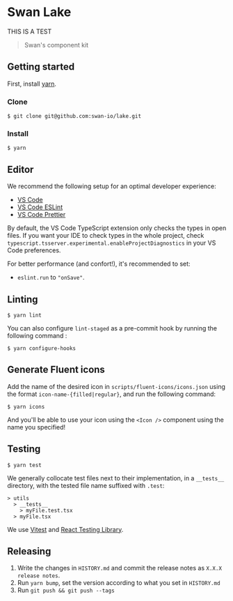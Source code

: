 # Swan Lake

THIS IS A TEST

> Swan's component kit

## Getting started

First, install [yarn](https://yarnpkg.com/en/docs/install).

### Clone

```console
$ git clone git@github.com:swan-io/lake.git
```

### Install

```console
$ yarn
```

## Editor

We recommend the following setup for an optimal developer experience:

- [VS Code](https://code.visualstudio.com)
- [VS Code ESLint](https://marketplace.visualstudio.com/items?itemName=dbaeumer.vscode-eslint)
- [VS Code Prettier](https://marketplace.visualstudio.com/items?itemName=esbenp.prettier-vscode)

By default, the VS Code TypeScript extension only checks the types in open files. If you want your IDE to check types in the whole project, check `typescript.tsserver.experimental.enableProjectDiagnostics` in your VS Code preferences.

For better performance (and confort!), it's recommended to set:

- `eslint.run` to `"onSave"`.

## Linting

```console
$ yarn lint
```

You can also configure `lint-staged` as a pre-commit hook by running the following command :

```console
$ yarn configure-hooks
```

## Generate Fluent icons

Add the name of the desired icon in `scripts/fluent-icons/icons.json` using the format `icon-name-{filled|regular}`, and run the following command:

```console
$ yarn icons
```

And you'll be able to use your icon using the `<Icon />` component using the name you specified!

## Testing

```console
$ yarn test
```

We generally collocate test files next to their implementation, in a `__tests__` directory, with the tested file name suffixed with `.test`:

```
> utils
  > __tests__
    > myFile.test.tsx
  > myFile.tsx
```

We use [Vitest](https://vitest.dev/api/) and [React Testing Library](https://testing-library.com/docs/react-testing-library/intro/).

## Releasing

1. Write the changes in `HISTORY.md` and commit the release notes as `X.X.X release notes`.
2. Run `yarn bump`, set the version according to what you set in `HISTORY.md`
3. Run `git push && git push --tags`

